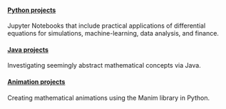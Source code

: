 #### [Python projects](https://github.com/dodoturkoz/python-projects)

Jupyter Notebooks that include practical applications of differential equations for simulations, machine-learning, data analysis, and finance.

#### [Java projects](https://github.com/dodoturkoz/java-projects)

Investigating seemingly abstract mathematical concepts via Java.

#### [Animation projects](https://github.com/dodoturkoz/animations)

Creating mathematical animations using the Manim library in Python.

<!--
**dodoturkoz/dodoturkoz** is a ✨ _special_ ✨ repository because its `README.md` (this file) appears on your GitHub profile.

Here are some ideas to get you started:

- 🔭 I’m currently working on ...
- 🌱 I’m currently learning ...
- 👯 I’m looking to collaborate on ...
- 🤔 I’m looking for help with ...
- 💬 Ask me about ...
- 📫 How to reach me: ...
- 😄 Pronouns: ...
- ⚡ Fun fact: ...
-->
